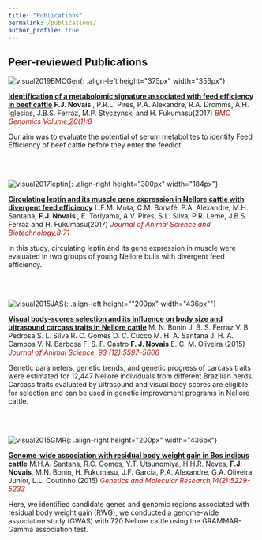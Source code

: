 ```yaml
---
title: "Publications"
permalink: /publications/
author_profile: true
---
```


## Peer-reviewed Publications


![visual2019BMCGen](http://fjnovais.github.io/images/visual2019BMCGen.png){: .align-left height="375px" width="356px"}

<b>[Identification of a metabolomic signature associated with feed efficiency in beef cattle](http://fjnovais.github.io/publication/2019-01-07-Identification-of-a-metabolomic-signature-associated-with-feed-efficiency-in-beef-cattle)</b> <b> F.J. Novais </b>, P.R.L. Pires, P.A. Alexandre, R.A. Dromms, A.H. Iglesias, J.B.S. Ferraz, M.P. Styczynski and H. Fukumasu(2017) <i><span style="color:#B10E06">BMC Genomics Volume,20(1):8</span></i>

Our aim was to evaluate the potential of serum metabolites to identify Feed Efficiency of beef cattle before they enter the feedlot.

<br>

<br>

![visual2017leptin](http://fjnovais.github.io/images/visual2017leptin.png){: .align-right height="300px" width="184px"}

<b>[Circulating leptin and its muscle gene expression in Nellore cattle with divergent feed efficiency](http://fjnovais.github.io/publication/2017-09-01-Circulating-leptin-and-its-muscle-gene-expression-in-Nellore-cattle-with-divergent-feed-efficiency)</b> L.F.M. Mota, C.M. Bonafé, P.A. Alexandre, M.H. Santana, <b> F.J. Novais </b>, E. Toriyama, A.V. Pires, S.L. Silva, P.R. Leme, J.B.S. Ferraz and H. Fukumasu(2017) <i><span style="color:#B10E06">Journal of Animal Science and Biotechnology,8:71</span></i>

In this study, circulating leptin and its gene expression in muscle were evaluated in two groups of young Nellore bulls with divergent feed efficiency.

<br>

<br>

![visual2015JAS](http://fjnovais.github.io/images/visual2015JAS.png){: .align-left height=""200px" width="436px""}

<b>[Visual body-scores selection and its influence on body size and ultrasound carcass traits in Nellore cattle](http://fjnovais.github.io/publication/2015-12-01-Visual-body-scores-selection-and-its-influence-on-body-size-and-ultrasound-carcass-traits-in-Nellore-cattle)</b> M. N. Bonin J. B. S. Ferraz V. B. Pedrosa S. L. Silva R. C. Gomes D. C. Cucco M. H. A. Santana J. H. A. Campos V. N. Barbosa F. S. F. Castro <b>F. J. Novais</b> E. C. M. Oliveira (2015) <i><span style="color:#B10E06">Journal of Animal Science, 93 (12):5597–5606 </span></i>

Genetic parameters, genetic trends, and genetic progress of carcass traits were estimated for 12,447 Nellore individuals from different Brazilian herds. Carcass traits evaluated by ultrasound and visual body scores are eligible for selection and can be used in genetic improvement programs in Nellore cattle.

<br>

<br>

![visual2015GMR](http://fjnovais.github.io/images/visual2015GMR.png){: .align-right height="200px" width="436px"}

<b>[Genome-wide association with residual body weight gain in Bos indicus cattle](http://fjnovais.github.io/publications/2015-05-18-Genome-wide-association-with-residual-body-weight-gain-in-Bos-indicus-cattle)</b> M.H.A. Santana, R.C. Gomes, Y.T. Utsunomiya, H.H.R. Neves, <b>F.J. Novais</b>, M.N. Bonin, H. Fukumasu, J.F. Garcia, P.A. Alexandre, G.A. Oliveira Junior, L.L. Coutinho (2015) <i><span style="color:#B10E06">Genetics and Molecular Research,14(2):5229-5233</span></i>

Here, we identified candidate genes and genomic regions associated with residual body weight gain (RWG), we conducted a genome-wide association study (GWAS) with 720 Nellore cattle using the GRAMMAR-Gamma association test.
